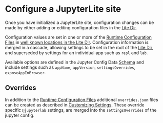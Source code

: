 # Configure a JupyterLite site

Once you have initialized a JupyterLite site, configuration changes can be made by
either adding or editing configuration files in the
[Lite Dir](../reference/cli.ipynb#the-lite-dir).

Configuration values are set in one or more of the
[Runtime Configuration Files](../reference/config.md) in
[well known locations in the Lite Dir](../reference/cli.ipynb#the-lite-dir).
Configuration information is merged in a cascade, allowing settings to be set in the
root of the [Lite Dir](../reference/cli.ipynb#the-lite-dir), and superseded by settings
for an individual app such as `repl` and `lab`.

Available options are defined in the Jupyter Config Data
[Schema](../reference/schema-v0.rst) and include settings such as `appName`,
`appVersion`, `settingsOverrides`, `exposeAppInBrowser`.

## Overrides

In addition to the [Runtime Configuration Files](../reference/config.md) additional
`overrides.json` files can be created as described in
[Customizing Settings](../howto/configure/settings.md). These override specific
`@jupyterlab` settings, are merged into the `settingsOverrides` of the jupyter config.
